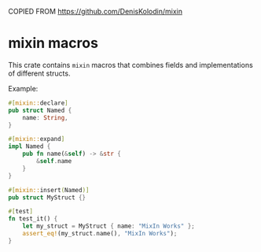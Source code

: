 COPIED FROM https://github.com/DenisKolodin/mixin

# mixin macros

This crate contains `mixin` macros that combines fields and implementations of different structs.

Example:

```rust
#[mixin::declare]
pub struct Named {
    name: String,
}

#[mixin::expand]
impl Named {
    pub fn name(&self) -> &str {
        &self.name
    }
}

#[mixin::insert(Named)]
pub struct MyStruct {}

#[test]
fn test_it() {
    let my_struct = MyStruct { name: "MixIn Works" };
    assert_eq!(my_struct.name(), "MixIn Works");
}
```
